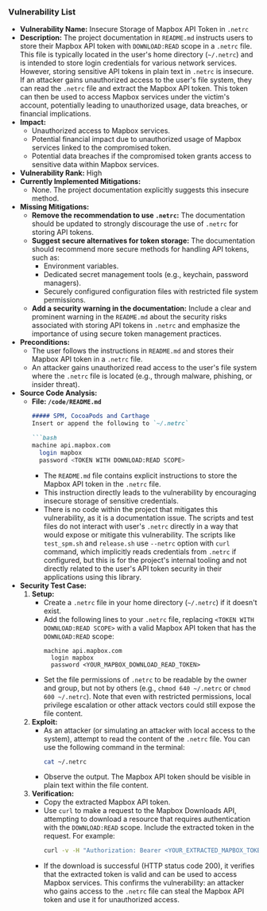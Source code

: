 ### Vulnerability List

- **Vulnerability Name:** Insecure Storage of Mapbox API Token in `.netrc`
- **Description:** The project documentation in `README.md` instructs users to store their Mapbox API token with `DOWNLOAD:READ` scope in a `.netrc` file. This file is typically located in the user's home directory (`~/.netrc`) and is intended to store login credentials for various network services. However, storing sensitive API tokens in plain text in `.netrc` is insecure. If an attacker gains unauthorized access to the user's file system, they can read the `.netrc` file and extract the Mapbox API token. This token can then be used to access Mapbox services under the victim's account, potentially leading to unauthorized usage, data breaches, or financial implications.
- **Impact:**
    - Unauthorized access to Mapbox services.
    - Potential financial impact due to unauthorized usage of Mapbox services linked to the compromised token.
    - Potential data breaches if the compromised token grants access to sensitive data within Mapbox services.
- **Vulnerability Rank:** High
- **Currently Implemented Mitigations:**
    - None. The project documentation explicitly suggests this insecure method.
- **Missing Mitigations:**
    - **Remove the recommendation to use `.netrc`:** The documentation should be updated to strongly discourage the use of `.netrc` for storing API tokens.
    - **Suggest secure alternatives for token storage:** The documentation should recommend more secure methods for handling API tokens, such as:
        - Environment variables.
        - Dedicated secret management tools (e.g., keychain, password managers).
        - Securely configured configuration files with restricted file system permissions.
    - **Add a security warning in the documentation:** Include a clear and prominent warning in the `README.md` about the security risks associated with storing API tokens in `.netrc` and emphasize the importance of using secure token management practices.
- **Preconditions:**
    - The user follows the instructions in `README.md` and stores their Mapbox API token in a `.netrc` file.
    - An attacker gains unauthorized read access to the user's file system where the `.netrc` file is located (e.g., through malware, phishing, or insider threat).
- **Source Code Analysis:**
    - **File: `/code/README.md`**
        ```markdown
        ##### SPM, CocoaPods and Carthage
        Insert or append the following to `~/.netrc`

        ```bash
        machine api.mapbox.com
          login mapbox
          password <TOKEN WITH DOWNLOAD:READ SCOPE>
        ```
        - The `README.md` file contains explicit instructions to store the Mapbox API token in the `.netrc` file.
        - This instruction directly leads to the vulnerability by encouraging insecure storage of sensitive credentials.
        - There is no code within the project that mitigates this vulnerability, as it is a documentation issue. The scripts and test files do not interact with user's `.netrc` directly in a way that would expose or mitigate this vulnerability. The scripts like `test_spm.sh` and `release.sh` use `--netrc` option with `curl` command, which implicitly reads credentials from `.netrc` if configured, but this is for the project's internal tooling and not directly related to the user's API token security in their applications using this library.
- **Security Test Case:**
    1. **Setup:**
        - Create a `.netrc` file in your home directory (`~/.netrc`) if it doesn't exist.
        - Add the following lines to your `.netrc` file, replacing `<TOKEN WITH DOWNLOAD:READ SCOPE>` with a valid Mapbox API token that has the `DOWNLOAD:READ` scope:
          ```
          machine api.mapbox.com
            login mapbox
            password <YOUR_MAPBOX_DOWNLOAD_READ_TOKEN>
          ```
        - Set the file permissions of `.netrc` to be readable by the owner and group, but not by others (e.g., `chmod 640 ~/.netrc` or `chmod 600 ~/.netrc`). Note that even with restricted permissions, local privilege escalation or other attack vectors could still expose the file content.
    2. **Exploit:**
        - As an attacker (or simulating an attacker with local access to the system), attempt to read the content of the `.netrc` file. You can use the following command in the terminal:
          ```bash
          cat ~/.netrc
          ```
        - Observe the output. The Mapbox API token should be visible in plain text within the file content.
    3. **Verification:**
        - Copy the extracted Mapbox API token.
        - Use `curl` to make a request to the Mapbox Downloads API, attempting to download a resource that requires authentication with the `DOWNLOAD:READ` scope. Include the extracted token in the request. For example:
          ```bash
          curl -v -H "Authorization: Bearer <YOUR_EXTRACTED_MAPBOX_TOKEN>" "https://api.mapbox.com/downloads/v2/mobile-navigation-native/releases/ios/packages/206.1.0/MapboxNavigationNative.xcframework.zip"
          ```
        - If the download is successful (HTTP status code 200), it verifies that the extracted token is valid and can be used to access Mapbox services. This confirms the vulnerability: an attacker who gains access to the `.netrc` file can steal the Mapbox API token and use it for unauthorized access.